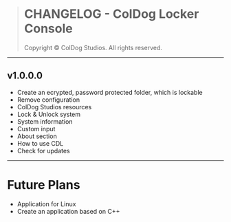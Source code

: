 > # CHANGELOG - ColDog Locker Console
>
> Copyright © ColDog Studios. All rights reserved.


---

## v1.0.0.0

 - Create an ecrypted, password protected folder, which is lockable
 - Remove configuration
 - ColDog Studios resources
 - Lock & Unlock system
 - System information
 - Custom input
 - About section
 - How to use CDL
 - Check for updates

---

# Future Plans

 - Application for Linux
 - Create an application based on C++

